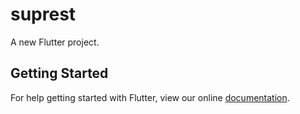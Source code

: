 # suprest

A new Flutter project.

## Getting Started

For help getting started with Flutter, view our online
[documentation](https://flutter.io/).
